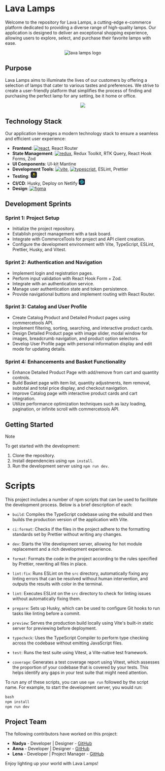 # Lava Lamps

Welcome to the repository for Lava Lamps, a cutting-edge e-commerce platform dedicated to providing a diverse range of high-quality lamps. Our application is designed to deliver an exceptional shopping experience, allowing users to explore, select, and purchase their favorite lamps with ease.

<div style="text-align: center;">
<picture>
  <source media="(prefers-color-scheme: dark)" srcset="https://i.imgur.com/6p65CzC.png">
  <source media="(prefers-color-scheme: light)" srcset="https://i.imgur.com/4htNEce.png">
  <img alt="lava lamps logo" src="https://i.imgur.com/4htNEce.png">
</picture>
</div>

## Purpose

Lava Lamps aims to illuminate the lives of our customers by offering a selection of lamps that cater to various tastes and preferences. We strive to create a user-friendly platform that simplifies the process of finding and purchasing the perfect lamp for any setting, be it home or office.

<div style="text-align: center;">
<img src="./src/assets/2006729-uhd_3840_2160_25fps-ezgif.com-video-to-gif-converter.gif" style="max-width: 100%; height: auto;" />
</div>

## Technology Stack

Our application leverages a modern technology stack to ensure a seamless and efficient user experience:

- **Frontend**: <a href="https://reactjs.org/"><img src="https://user-images.githubusercontent.com/25181517/183897015-94a058a6-b86e-4e42-a37f-bf92061753e5.png" width="20" alt="react"></a>, React Router
- **State Management**: <a href="https://redux.js.org/"><img src="https://user-images.githubusercontent.com/25181517/187896150-cc1dcb12-d490-445c-8e4d-1275cd2388d6.png" width="20" alt="redux"></a>, Redux Toolkit, RTK Query, React Hook Forms, Zod
- **UI Components**: UI-kit Mantine
- **Development Tools**: <a href="https://vitejs.dev/"><img src="https://github-production-user-asset-6210df.s3.amazonaws.com/62091613/261395532-b40892ef-efb8-4b0e-a6b5-d1cfc2f3fc35.png" width="20" alt="vite"></a>, <a href="https://www.typescriptlang.org/"><img src="https://user-images.githubusercontent.com/25181517/183890598-19a0ac2d-e88a-4005-a8df-1ee36782fde1.png" width="20" alt="typescript"></a>, ESLint, Prettier
- **Testing**: <a href="https://vitest.dev/"><img src="https://github.com/tandpfun/skill-icons/blob/main/icons/Vitest-Dark.svg" width="20" alt="vitest"></a>
- **CI/CD**: Husky, Deploy on Netlify <a href="https://www.netlify.com/"><img src="https://github.com/tandpfun/skill-icons/blob/main/icons/Netlify-Dark.svg" width="20" alt="netlify"></a>
- **Design**: <a href="https://www.figma.com/"><img src="https://user-images.githubusercontent.com/25181517/189715289-df3ee512-6eca-463f-a0f4-c10d94a06b2f.png" width="20" alt="figma"></a>

## Development Sprints

### Sprint 1: Project Setup

- Initialize the project repository.
- Establish project management with a task board.
- Integrate with CommerceTools for project and API client creation.
- Configure the development environment with Vite, TypeScript, ESLint, Prettier, Husky, and Vitest.

### Sprint 2: Authentication and Navigation

- Implement login and registration pages.
- Perform input validation with React Hook Form + Zod.
- Integrate with an authentication service.
- Manage user authentication state and token persistence.
- Provide navigational buttons and implement routing with React Router.

### Sprint 3: Catalog and User Profile

- Create Catalog Product and Detailed Product pages using commercetools API.
- Implement filtering, sorting, searching, and interactive product cards.
- Design Detailed Product page with image slider, modal window for images, breadcrumb navigation, and product option selectors.
- Develop User Profile page with personal information display and edit mode for updating details.

### Sprint 4: Enhancements and Basket Functionality

- Enhance Detailed Product Page with add/remove from cart and quantity controls.
- Build Basket page with item list, quantity adjustments, item removal, subtotal and total price display, and checkout navigation.
- Improve Catalog page with interactive product cards and cart integration.
- Utilize performance optimization techniques such as lazy loading, pagination, or infinite scroll with commercetools API.

## Getting Started

> [!NOTE]
> To get started with the development:
>
> 1. Clone the repository.
> 2. Install dependencies using `npm install`.
> 3. Run the development server using `npm run dev`.

# Scripts

This project includes a number of npm scripts that can be used to facilitate the development process. Below is a brief description of each:

- `build`: Compiles the TypeScript codebase using the esbuild and then builds the production version of the application with Vite.

- `ci:format`: Checks if the files in the project adhere to the formatting standards set by Prettier without writing any changes.

- `dev`: Starts the Vite development server, allowing for hot module replacement and a rich development experience.

- `format`: Formats the code in the project according to the rules specified by Prettier, rewriting all files in place.

- `lint:fix`: Runs ESLint on the `src` directory, automatically fixing any linting errors that can be resolved without human intervention, and outputs the results with color in the terminal.

- `lint`: Executes ESLint on the `src` directory to check for linting issues without automatically fixing them.

- `prepare`: Sets up Husky, which can be used to configure Git hooks to run tasks like linting before a commit.

- `preview`: Serves the production build locally using Vite's built-in static server for previewing before deployment.

- `typecheck`: Uses the TypeScript Compiler to perform type checking across the codebase without emitting JavaScript files.

- `test`: Runs the test suite using Vitest, a Vite-native test framework.

- `coverage`: Generates a test coverage report using Vitest, which assesses the proportion of your codebase that is covered by your tests. This helps identify any gaps in your test suite that might need attention.

To run any of these scripts, you can use `npm run` followed by the script name. For example, to start the development server, you would run:

```
bash
npm install
npm run dev
```

## Project Team

The following contributors have worked on this project:

- **Nadya** - Developer | Designer - [GitHub](https://github.com/NadyaGus)
- **Anna** - Developer | Designer - [GitHub](https://github.com/Naya252)
- **Lena** - Developer | Project Manager - [GitHub](https://github.com/berriestime)

Enjoy lighting up your world with Lava Lamps!
